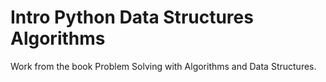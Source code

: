 Intro Python Data Structures Algorithms
=======================================
Work from the book Problem Solving with Algorithms and Data Structures.
